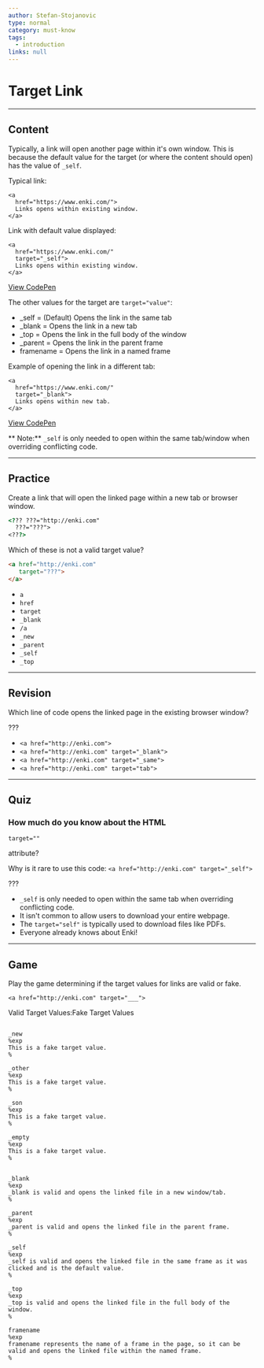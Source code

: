 ```yaml
---
author: Stefan-Stojanovic
type: normal
category: must-know
tags:
  - introduction
links: null
---
```


# Target Link


---

## Content

Typically, a link will open another page within it's own window. This is because the default value for the target (or where the content should open) has the value of `_self`.

Typical link:

```plain-text
<a
  href="https://www.enki.com/">
  Links opens within existing window.
</a>
```

Link with default value displayed:

```plain-text
<a
  href="https://www.enki.com/"
  target="_self">
  Links opens within existing window.
</a>
```

[View CodePen](https://codepen.io/enkidevs/pen/OwmLVz)

The other values for the target are `target="value"`:

- _self     = (Default) Opens the link in the same tab
- _blank    = Opens the link in a new tab
- _top      = Opens the link in the full body of the window
- _parent   = Opens the link in the parent frame
- framename = Opens the link in a named frame

Example of opening the link in a different tab:

```plain-text
<a
  href="https://www.enki.com/"
  target="_blank">
  Links opens within new tab.
</a>
```

[View CodePen](https://codepen.io/enkidevs/pen/jpmNbe)

** Note:** `_self` is only needed to open within the same tab/window when overriding conflicting code.


---

## Practice

Create a link that will open the linked page within a new tab or browser window.

```html
<??? ???="http://enki.com"
  ???="???">
<???>
```

Which of these is not a valid target value?

```html
<a href="http://enki.com"
   target="???">
</a>
```

- `a`
- `href`
- `target`
- `_blank`
- `/a`
- `_new`
- `_parent`
- `_self`
- `_top`


---

## Revision

Which line of code opens the linked page in the existing browser window?

???

- `<a href="http://enki.com">`
- `<a href="http://enki.com" target="_blank">`
- `<a href="http://enki.com" target="_same">`
- `<a href="http://enki.com" target="tab">`


---

## Quiz

### How much do you know about the HTML


`target=""`

 attribute?

Why is it rare to use this code:
`<a href="http://enki.com" target="_self">`

???

- `_self` is only needed to open within the same tab when overriding conflicting code.
- It isn't common to allow users to download your entire webpage.
- The `target="self"` is typically used to download files like PDFs.
- Everyone already knows about Enki!


---

## Game

Play the game determining if the target values for links are valid or fake.

`<a href="http://enki.com" target="___">`

Valid Target Values:Fake Target Values

```plain-text

_new
%exp
This is a fake target value.
%

_other
%exp
This is a fake target value.
%

_son
%exp
This is a fake target value.
%

_empty
%exp
This is a fake target value.
%
```

```plain-text

_blank
%exp
_blank is valid and opens the linked file in a new window/tab.
%

_parent
%exp
_parent is valid and opens the linked file in the parent frame.
%

_self
%exp
_self is valid and opens the linked file in the same frame as it was clicked and is the default value.
%

_top
%exp
_top is valid and opens the linked file in the full body of the window.
%

framename
%exp
framename represents the name of a frame in the page, so it can be valid and opens the linked file within the named frame.
%

```
